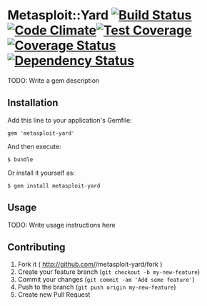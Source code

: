 # Metasploit::Yard [![Build Status](https://travis-ci.org/rapid7/metasploit-yard.svg?branch=master)](https://travis-ci.org/rapid7/metasploit-yard)[![Code Climate](https://codeclimate.com/github/rapid7/metasploit-yard.png)](https://codeclimate.com/github/rapid7/metasploit-yard)[![Test Coverage](https://codeclimate.com/github/rapid7/metasploit-yard/badges/coverage.svg)](https://codeclimate.com/github/rapid7/metasploit-yard)[![Coverage Status](https://img.shields.io/coveralls/rapid7/metasploit-yard.svg)](https://coveralls.io/r/rapid7/metasploit-yard)[![Dependency Status](https://gemnasium.com/rapid7/metasploit-yard.svg)](https://gemnasium.com/rapid7/metasploit-yard)

TODO: Write a gem description

## Installation

Add this line to your application's Gemfile:

    gem 'metasploit-yard'

And then execute:

    $ bundle

Or install it yourself as:

    $ gem install metasploit-yard

## Usage

TODO: Write usage instructions here

## Contributing

1. Fork it ( http://github.com/<my-github-username>/metasploit-yard/fork )
2. Create your feature branch (`git checkout -b my-new-feature`)
3. Commit your changes (`git commit -am 'Add some feature'`)
4. Push to the branch (`git push origin my-new-feature`)
5. Create new Pull Request

